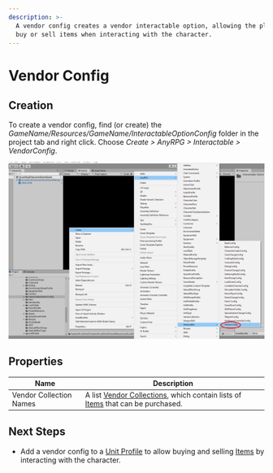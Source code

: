 ```yaml
---
description: >-
  A vendor config creates a vendor interactable option, allowing the player to
  buy or sell items when interacting with the character.
---
```


# Vendor Config

## Creation

To create a vendor config, find (or create) the _GameName/Resources/GameName/InteractableOptionConfig_ folder in the project tab and right click.  Choose _Create > AnyRPG > Interactable > VendorConfig_.

![](<../../.gitbook/assets/image (1).png>)

## Properties

| Name                    | Description                                                                                                            |
| ----------------------- | ---------------------------------------------------------------------------------------------------------------------- |
| Vendor Collection Names | A list [Vendor Collections](../vendor-collection.md), which contain lists of [Items](../items/) that can be purchased. |

## Next Steps

* Add a vendor config to a [Unit Profile](../unit-profile.md) to allow buying and selling [Items](../items/) by interacting with the character.
